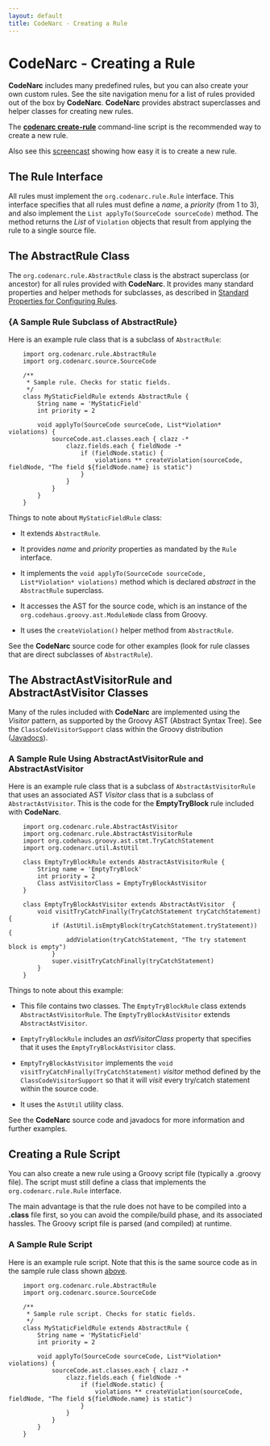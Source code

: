 ```yaml
---
layout: default
title: CodeNarc - Creating a Rule
---
```


# CodeNarc - Creating a Rule

**CodeNarc** includes many predefined rules, but you can also create your own
custom rules. See the site navigation menu for a list of rules provided out
of the box by **CodeNarc**. **CodeNarc** provides abstract superclasses and
helper classes for creating new rules.

The [**codenarc create-rule**](./codenarc-developer-guide.html#The_codenarc_Command-line_Script)
command-line script is the recommended way to create a new rule.

Also see this [screencast](http://www.youtube.com/watch?v=ZPu8FaZZwRw) showing how
easy it is to create a new rule.


## The Rule Interface

All rules must implement the `org.codenarc.rule.Rule` interface. This
interface specifies that all rules must define a *name*, a *priority* (from 1 to 3),
and also implement the `List applyTo(SourceCode sourceCode)` method. The
method returns the *List* of `Violation` objects that result from applying
the rule to a single source file.


## The AbstractRule Class

The `org.codenarc.rule.AbstractRule` class is the abstract superclass
(or ancestor) for all rules provided with **CodeNarc**. It provides many standard
properties and helper methods for subclasses, as described in
[Standard Properties for Configuring Rules](./codenarc-configuring-rules.html#standard-properties-for-configuring-rules).

### {A Sample Rule Subclass of AbstractRule}

Here is an example rule class that is a subclass of `AbstractRule`:

```
    import org.codenarc.rule.AbstractRule
    import org.codenarc.source.SourceCode
    
    /**
     * Sample rule. Checks for static fields.
     */
    class MyStaticFieldRule extends AbstractRule {
        String name = 'MyStaticField'
        int priority = 2
    
        void applyTo(SourceCode sourceCode, List*Violation* violations) {
            sourceCode.ast.classes.each { clazz -*
                clazz.fields.each { fieldNode -*
                    if (fieldNode.static) {
                        violations ** createViolation(sourceCode, fieldNode, "The field ${fieldNode.name} is static")
                    }
                }
            }
        }
    }
```

Things to note about `MyStaticFieldRule` class:

  * It extends `AbstractRule`.

  * It provides *name* and *priority* properties as mandated by the `Rule` interface.

  * It implements the `void applyTo(SourceCode sourceCode, List*Violation* violations)` method
    which is declared *abstract* in the `AbstractRule` superclass.

  * It accesses the AST for the source code, which is an instance of the
    `org.codehaus.groovy.ast.ModuleNode` class from Groovy.

  * It uses the `createViolation()` helper method from `AbstractRule`.

See the **CodeNarc** source code for other examples (look for rule classes that are
direct subclasses of `AbstractRule`).


## The AbstractAstVisitorRule and AbstractAstVisitor Classes

Many of the rules included with **CodeNarc** are implemented using the *Visitor*
pattern, as supported by the Groovy AST (Abstract Syntax Tree).
See the `ClassCodeVisitorSupport` class within the Groovy distribution
([Javadocs](http://groovy.codehaus.org/api/index.html)).

### A Sample Rule Using AbstractAstVisitorRule and AbstractAstVisitor

Here is an example rule class that is a subclass of `AbstractAstVisitorRule`
that uses an associated AST *Visitor* class that is a subclass of
`AbstractAstVisitor`. This is the code for the **EmptyTryBlock** rule included
with **CodeNarc**.

```
    import org.codenarc.rule.AbstractAstVisitor
    import org.codenarc.rule.AbstractAstVisitorRule
    import org.codehaus.groovy.ast.stmt.TryCatchStatement
    import org.codenarc.util.AstUtil
    
    class EmptyTryBlockRule extends AbstractAstVisitorRule {
        String name = 'EmptyTryBlock'
        int priority = 2
        Class astVisitorClass = EmptyTryBlockAstVisitor
    }
    
    class EmptyTryBlockAstVisitor extends AbstractAstVisitor  {
        void visitTryCatchFinally(TryCatchStatement tryCatchStatement) {
            if (AstUtil.isEmptyBlock(tryCatchStatement.tryStatement)) {
                addViolation(tryCatchStatement, "The try statement block is empty")
            }
            super.visitTryCatchFinally(tryCatchStatement)
        }
    }
```

Things to note about this example:

  * This file contains two classes. The `EmptyTryBlockRule` class extends
    `AbstractAstVisitorRule`. The `EmptyTryBlockAstVisitor` extends
    `AbstractAstVisitor`.

  * `EmptyTryBlockRule` includes an *astVisitorClass* property that specifies
    that it uses the `EmptyTryBlockAstVisitor` class.

  * `EmptyTryBlockAstVisitor` implements the `void visitTryCatchFinally(TryCatchStatement)`
    *visitor* method defined by the `ClassCodeVisitorSupport` so that it will
    *visit* every try/catch statement within the source code.

  * It uses the `AstUtil` utility class.

See the **CodeNarc** source code and javadocs for more information and further examples.


## Creating a Rule Script

You can also create a new rule using a Groovy script file (typically a .groovy file).
The script must still define a class that implements the `org.codenarc.rule.Rule`
interface.

The main advantage is that the rule does not have to be compiled into a **.class**
file first, so you can avoid the compile/build phase, and its associated hassles.
The Groovy script file is parsed (and compiled) at runtime.

### A Sample Rule Script

Here is an example rule script. Note that this is the same source code as in the
sample rule class shown
[above](A_Sample_Rule_Subclass_of_AbstractRule).

```
    import org.codenarc.rule.AbstractRule
    import org.codenarc.source.SourceCode
    
    /**
     * Sample rule script. Checks for static fields.
     */
    class MyStaticFieldRule extends AbstractRule {
        String name = 'MyStaticField'
        int priority = 2
    
        void applyTo(SourceCode sourceCode, List*Violation* violations) {
            sourceCode.ast.classes.each { clazz -*
                clazz.fields.each { fieldNode -*
                    if (fieldNode.static) {
                        violations ** createViolation(sourceCode, fieldNode, "The field ${fieldNode.name} is static")
                    }
                }
            }
        }
    }
```

